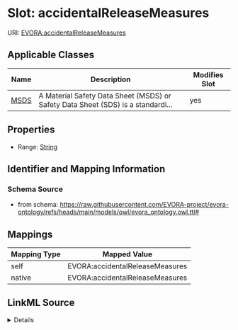 

# Slot: accidentalReleaseMeasures



URI: [EVORA:accidentalReleaseMeasures](https://raw.githubusercontent.com/EVORA-project/evora-ontology/refs/heads/main/models/owl/evora_ontology.owl.ttl#accidentalReleaseMeasures)



<!-- no inheritance hierarchy -->





## Applicable Classes

| Name | Description | Modifies Slot |
| --- | --- | --- |
| [MSDS](MSDS.md) | A Material Safety Data Sheet (MSDS) or Safety Data Sheet (SDS) is a standardi... |  yes  |







## Properties

* Range: [String](String.md)





## Identifier and Mapping Information







### Schema Source


* from schema: https://raw.githubusercontent.com/EVORA-project/evora-ontology/refs/heads/main/models/owl/evora_ontology.owl.ttl#




## Mappings

| Mapping Type | Mapped Value |
| ---  | ---  |
| self | EVORA:accidentalReleaseMeasures |
| native | EVORA:accidentalReleaseMeasures |




## LinkML Source

<details>
```yaml
name: accidentalReleaseMeasures
from_schema: https://raw.githubusercontent.com/EVORA-project/evora-ontology/refs/heads/main/models/owl/evora_ontology.owl.ttl#
rank: 1000
alias: accidentalReleaseMeasures
domain_of:
- MSDS
range: string

```
</details>
